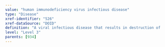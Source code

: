 ```yaml
---
value: "human immunodeficiency virus infectious disease"
type: "Disease"
xref-identifier: "526"
xref-dataSource: "DOID"
definition: "A viral infectious disease that results in destruction of immune system, leading to life-threatening opportunistic infections and cancers, has_material_basis_in Human immunodeficiency virus 1 or has_material_basis_in Human immunodeficiency virus 2, which are transmitted by sexual contact, transmitted by transfer of blood, semen, vaginal fluid, pre-ejaculate, or breast milk, transmitted by congenital method, and transmitted by contaminated needles. The virus infects helper T cells (CD4+ T cells) which are directly or indirectly destroyed, macrophages, and dendritic cells. The infection has symptom diarrhea, has symptom fatigue, has symptom fever, has symptom vaginal yeast infection, has symptom headache, has symptom mouth sores, has symptom muscle aches, has symptom sore throat, and has symptom swollen lymph glands."
level: "Level 3"
parents: [934]
---
```

